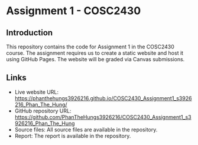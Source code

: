 # Assignment 1 - COSC2430

## Introduction
This repository contains the code for Assignment 1 in the COSC2430 course. The assignment requires us to create a static website and host it using GitHub Pages. The website will be graded via Canvas submissions.

## Links
- Live website URL: https://phanthehungs3926216.github.io/COSC2430_Assignment1_s3926216_Phan_The_Hung/
- GitHub repository URL: https://github.com/PhanTheHungs3926216/COSC2430_Assignment1_s3926216_Phan_The_Hung
- Source files: All source files are available in the repository.
- Report: The report is available in the repository.



